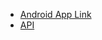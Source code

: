 - [Android App Link](https://github.com/jagritiS/Smart-Traffic)
- [API ](https://github.com/anilrai01/djangoRestAPI)
